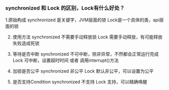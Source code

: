### synchronized 和 Lock 的区别，Lock有什么好处？
1.原始构成 
synchronized 是关键字，JVM层面的锁
Lock是一个具体的类，api层面的锁

2. 使用方法
synchronized 不需要手动释放锁
Lock 需要手动释放，有可能释放失败造成死锁

3. 等待是否中断
synchronized 不可中断，除非异常，不然都会正常运行完成
Lock 可中断，设置超时时间 或者 调用interrupt()方法

4. 加锁是否公平
synchronized 非公平
Lock 默认非公平，可以设置为公平

5. 是否支持Condition
synchronized 不支持
Lock 支持，可以精确唤醒